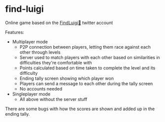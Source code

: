 # find-luigi
Online game based on the [FindLuigi🍏](https://x.com/FindLuigi) twitter account

Features:
 - Multiplayer mode
    - P2P connection between players, letting them race against each other through levels
    - Server used to match players with each other based on similarities in difficulties they're comfortable with
    - Points calculated based on time taken to complete the level and its difficulty
    - Ending tally screen showing which player won
    - Players can send a message to each other during the tally screen
    - No accounts needed
- Singleplayer mode
   - All above without the server stuff

There are some bugs with how the scores are shown and added up in the ending tally.
